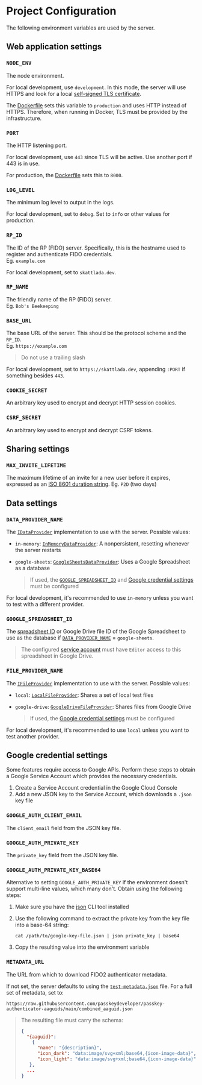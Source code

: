 # Project Configuration

The following environment variables are used by the server.

## Web application settings

### `NODE_ENV`

The node environment.

For local development, use `development`. In this mode, the server will use HTTPS and look for a local [self-signed TLS certificate](./README.md#self-signed-tls-certificate).

The [Dockerfile](./Dockerfile) sets this variable to `production` and uses HTTP instead of HTTPS. Therefore, when running in Docker, TLS must be provided by the infrastructure.

### `PORT`

The HTTP listening port.

For local development, use `443` since TLS will be active. Use another port if 443 is in use.

For production, the [Dockerfile](./Dockerfile) sets this to `8000`.

### `LOG_LEVEL`

The minimum log level to output in the logs.

For local development, set to `debug`. Set to `info` or other values for production.

### `RP_ID`

The ID of the RP (FIDO) server. Specifically, this is the hostname used to register and authenticate FIDO credentials.  
Eg. `example.com`

For local development, set to `skattlada.dev`.

### `RP_NAME`

The friendly name of the RP (FIDO) server.  
Eg. `Bob's Beekeeping`

### `BASE_URL`

The base URL of the server. This should be the protocol scheme and the `RP_ID`.  
Eg. `https://example.com`

> Do not use a trailing slash

For local development, set to `https://skattlada.dev`, appending `:PORT` if something besides `443`.

### `COOKIE_SECRET`

An arbitrary key used to encrypt and decrypt HTTP session cookies.

### `CSRF_SECRET`

An arbitrary key used to encrypt and decrypt CSRF tokens.

## Sharing settings

### `MAX_INVITE_LIFETIME`

The maximum lifetime of an invite for a new user before it expires, expressed as an [ISO 8601 duration string](https://en.wikipedia.org/wiki/ISO_8601#Durations).
Eg. `P2D` (two days)

## Data settings

### `DATA_PROVIDER_NAME`

The [`IDataProvider`](./src/types/data.ts) implementation to use with the server. Possible values:

- `in-memory`: [`InMemoryDataProvider`](./src/data/data-providers/in-memory.ts): A nonpersistent, resetting whenever the server restarts
- `google-sheets`: [`GoogleSheetsDataProvider`](./src/data/data-providers/google-sheets/index.ts): Uses a Google Spreadsheet as a database

  > If used, the [`GOOGLE_SPREADSHEET_ID`](#google_spreadsheet_id) and [Google credential settings](#google-credential-settings) must be configured

For local development, it's recommended to use `in-memory` unless you want to test with a different provider.

### `GOOGLE_SPREADSHEET_ID`

The [spreadsheet ID](https://developers.google.com/sheets/api/guides/concepts) or Google Drive file ID of the Google Spreadsheet to use as the database if [`DATA_PROVIDER_NAME`](#data_provider_name) = `google-sheets`.

> The configured [service account](#google_auth_client_email) must have `Editor` access to this spreadsheet in Google Drive.

### `FILE_PROVIDER_NAME`

The [`IFileProvider`](./src/types/data.ts) implementation to use with the server. Possible values:

- `local`: [`LocalFileProvider`](./src/data/file-providers/local.ts): Shares a set of local test files
- `google-drive`: [`GoogleDriveFileProvider`](./src/data/file-providers/google-drive.ts): Shares files from Google Drive

  > If used, the [Google credential settings](#google-credential-settings) must be configured

For local development, it's recommended to use `local` unless you want to test another provider.

## Google credential settings

Some features require access to Google APIs. Perform these steps to obtain a Google Service Account which provides the necessary credentials.

1. Create a Service Account credential in the Google Cloud Console
1. Add a new JSON key to the Service Account, which downloads a `.json` key file

### `GOOGLE_AUTH_CLIENT_EMAIL`

The `client_email` field from the JSON key file.

### `GOOGLE_AUTH_PRIVATE_KEY`

The `private_key` field from the JSON key file.

### `GOOGLE_AUTH_PRIVATE_KEY_BASE64`

Alternative to setting `GOOGLE_AUTH_PRIVATE_KEY` if the environment doesn't support multi-line values, which many don't. Obtain using the following steps:

1. Make sure you have the [json](https://www.npmjs.com/package/json) CLI tool installed
1. Use the following command to extract the private key from the key file into a base-64 string:

   ```shell
   cat /path/to/google-key-file.json | json private_key | base64
   ```

1. Copy the resulting value into the environment variable

### `METADATA_URL`

The URL from which to download FIDO2 authenticator metadata.

If not set, the server defaults to using the [`test-metadata.json`](./src/services/metadata/test-metadata.json) file. For a full set of metadata, set to:

`https://raw.githubusercontent.com/passkeydeveloper/passkey-authenticator-aaguids/main/combined_aaguid.json`

> The resulting file must carry the schema:
>
> ```json
> {
>   "{aaguid}":
>     {
>       "name": "{description}",
>       "icon_dark": "data:image/svg+xml;base64,{icon-image-data}",
>       "icon_light": "data:image/svg+xml;base64,{icon-image-data}"
>    },
>   ...
> }
> ```
